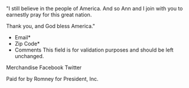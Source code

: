 "I still believe in the people of America. And so Ann and I join with you to earnestly pray for this great nation.  
  
Thank you, and God bless America."

*   Email\*
*   Zip Code\*
*   Comments This field is for validation purposes and should be left unchanged.

Merchandise Facebook Twitter

Paid for by Romney for President, Inc.